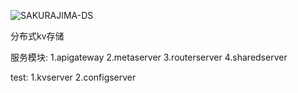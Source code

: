 ![SAKURAJIMA-DS](https://gitee.com/ornamrr/sakurajima-ds/blob/master/logo.png)

分布式kv存储

服务模块:
1.apigateway
2.metaserver
3.routerserver
4.sharedserver

test:
1.kvserver
2.configserver


 